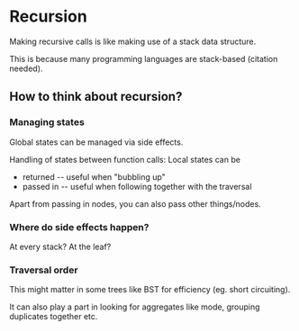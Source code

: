 # Recursion

Making recursive calls is like making use of a stack data structure.

This is because many programming languages are stack-based (citation needed).

## How to think about recursion?

### Managing states

Global states can be managed via side effects. 

Handling of states between function calls:
Local states can be
* returned -- useful when "bubbling up"
* passed in -- useful when following together with the traversal

Apart from passing in nodes, you can also pass other things/nodes. 

### Where do side effects happen?

At every stack? At the leaf?

### Traversal order

This might matter in some trees like BST for efficiency (eg. short circuiting). 

It can also play a part in looking for aggregates like mode, grouping duplicates together etc.
